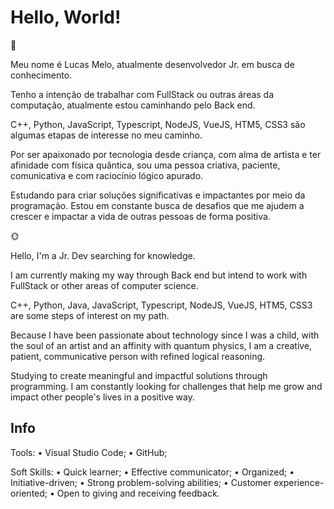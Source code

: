 # Hello, World! 

🚀

Meu nome é Lucas Melo, atualmente desenvolvedor Jr. em busca de conhecimento.

Tenho a intenção de trabalhar com FullStack ou outras áreas da computação, atualmente estou caminhando pelo Back end.

C++, Python, JavaScript, Typescript, NodeJS, VueJS, HTM5, CSS3 são algumas etapas de interesse no meu caminho.

Por ser apaixonado por tecnologia desde criança, com alma de artista e ter afinidade com física quântica, sou uma pessoa criativa, paciente, comunicativa e com raciocínio lógico apurado.

Estudando para criar soluções significativas e impactantes por meio da programação. Estou em constante busca de desafios que me ajudem a crescer e impactar a vida de outras pessoas de forma positiva.

🌞

Hello, I'm a Jr. Dev searching for knowledge.

I am currently making my way through Back end but intend to work with FullStack or other areas of computer science.

C++, Python, Java, JavaScript, Typescript, NodeJS, VueJS, HTM5, CSS3 are some steps of interest on my path.

Because I have been passionate about technology since I was a child, with the soul of an artist and an affinity with quantum physics, I am a creative, patient, communicative person with refined logical reasoning.

Studying to create meaningful and impactful solutions through programming. I am constantly looking for challenges that help me grow and impact other people's lives in a positive way.


## Info

Tools:
• Visual Studio Code;
• GitHub;

Soft Skills:
• Quick learner;
• Effective communicator;
• Organized;
• Initiative-driven;
• Strong problem-solving abilities;
• Customer experience-oriented;
• Open to giving and receiving feedback.
